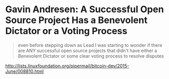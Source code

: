 # Gavin Andresen: A Successful Open Source Project Has a Benevolent Dictator or a Voting Process

> even before stepping down as Lead I was starting to wonder if there are ANY successful open source projects that didn't have either a Benevolent Dictator or some clear voting process to resolve disputes

http://lists.linuxfoundation.org/pipermail/bitcoin-dev/2015-June/008810.html
